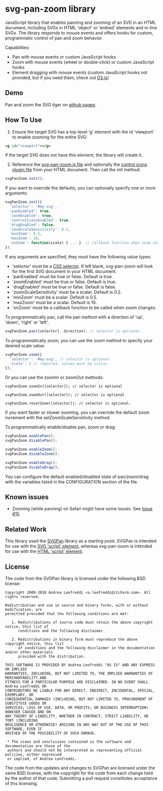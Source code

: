 svg-pan-zoom library
==========================

JavaScript library that enables panning and zooming of an SVG in an HTML document, including SVGs in HTML 'object' or 'embed' elements and in-line SVGs. The library responds to mouse events and offers hooks for custom, programmatic control of pan and zoom behavior.

Capabilities:
  * Pan with mouse events or custom JavaScript hooks
  * Zoom with mouse events (wheel or double-click) or custom JavaScript hooks
  * Element dragging with mouse events (custom JavaScript hooks not provided, but if you need them, check out [D3.js](http://d3js.org/))

Demo
----
 Pan and zoom the SVG tiger on [github pages](http://ariutta.github.io/svg-pan-zoom/).

How To Use
----------

1) Ensure the target SVG has a top-level 'g' element with the id 'viewport' to enable zooming for the entire SVG:

```xml
<g id="viewport"></g>
```

If the target SVG does not have this element, the library will create it.

2) Reference the [svg-pan-zoom.js file](http://ariutta.github.io/svg-pan-zoom/svg-pan-zoom.js) and optionally the [control icons plugin file](http://ariutta.github.io/svg-pan-zoom/control-icons.js) from your HTML document. Then call the init method:

```js
svgPanZoom.init();
```

If you want to override the defaults, you can optionally specify one or more arguments:


```js
svgPanZoom.init({
  'selector': '#my-svg',
  'panEnabled': true, 
  'zoomEnabled': true,
  'controlIconsEnabled': true,
  'dragEnabled': false,
  'zoomScaleSensitivity': 0.2,
  'minZoom': 0.5,
  'maxZoom': 10,
  'onZoom': function(scale) { ... }  // Callback function when zoom changes.
});
```

If any arguments are specified, they must have the following value types:
* 'selector' must be a [CSS selector](http://www.w3.org/TR/CSS2/selector.html). If left blank, svg-pan-zoom will look for the first SVG document in your HTML document.
* 'panEnabled' must be true or false. Default is true.
* 'zoomEnabled' must be true or false. Default is true.
* 'dragEnabled' must be true or false. Default is false.
* 'zoomScaleSensitivity' must be a scalar. Default is 0.2.
* 'minZoom' must be a scalar. Default is 0.5.
* 'maxZoom' must be a scalar. Default is 10.
* 'onZoom' must be a callback function to be called when zoom changes.


To programmatically pan, call the pan method with a direction of 'up', 'down', 'right' or 'left'.

```js
svgPanZoom.pan([selector], direction); // selector is optional.
```

To programmatically zoom, you can use the zoom method to specify your desired scale value:

```js
svgPanZoom.zoom({
  'selector': '#my-svg', // selector is optional
  'scale': 2 // required. values must be scalar.
});
```

Or you can use the zoomIn or zoomOut methods:

```
svgPanZoom.zoomIn([selector]); // selector is optional

svgPanZoom.zoomOut([selector]); // selector is optional

svgPanZoom.resetZoom([selector]); // selector is optional.
```

If you want faster or slower zooming, you can override the default zoom increment with the setZoomScaleSensitivity method.

To programmatically enable/disable pan, zoom or drag:

```js
svgPanZoom.enablePan();
svgPanZoom.disablePan();

svgPanZoom.enableZoom();
svgPanZoom.disableZoom();

svgPanZoom.enableDrag();
svgPanZoom.disableDrag();
```

You can configure the default enabled/disabled state of pan/zoom/drag with the variables listed in the CONFIGURATION section of the file.

Known issues
------------
  * Zooming (while panning) on Safari might have some issues. See [Issue #15](https://github.com/ariutta/svg-pan-zoom/issues/15).

Related Work
------------
This library used the [SVGPan](https://code.google.com/p/svgpan/) library as a starting point. SVGPan is intended for use with the [SVG 'script' element](http://www.w3.org/TR/SVG/script.html), whereas svg-pan-zoom is intended for use with the [HTML 'script' element](http://www.w3.org/TR/html401/interact/scripts.html).

License
-------
 The code from the SVGPan library is licensed under the following BSD license:

 ```
 Copyright 2009-2010 Andrea Leofreddi <a.leofreddi@itcharm.com>. All rights reserved.
 
 Redistribution and use in source and binary forms, with or without modification, are
 permitted provided that the following conditions are met:
 
    1. Redistributions of source code must retain the above copyright notice, this list of
       conditions and the following disclaimer.
 
    2. Redistributions in binary form must reproduce the above copyright notice, this list
       of conditions and the following disclaimer in the documentation and/or other materials
       provided with the distribution.
 
 THIS SOFTWARE IS PROVIDED BY Andrea Leofreddi "AS IS" AND ANY EXPRESS OR IMPLIED
 WARRANTIES, INCLUDING, BUT NOT LIMITED TO, THE IMPLIED WARRANTIES OF MERCHANTABILITY AND
 FITNESS FOR A PARTICULAR PURPOSE ARE DISCLAIMED. IN NO EVENT SHALL Andrea Leofreddi OR
 CONTRIBUTORS BE LIABLE FOR ANY DIRECT, INDIRECT, INCIDENTAL, SPECIAL, EXEMPLARY, OR
 CONSEQUENTIAL DAMAGES (INCLUDING, BUT NOT LIMITED TO, PROCUREMENT OF SUBSTITUTE GOODS OR
 SERVICES; LOSS OF USE, DATA, OR PROFITS; OR BUSINESS INTERRUPTION) HOWEVER CAUSED AND ON
 ANY THEORY OF LIABILITY, WHETHER IN CONTRACT, STRICT LIABILITY, OR TORT (INCLUDING
 NEGLIGENCE OR OTHERWISE) ARISING IN ANY WAY OUT OF THE USE OF THIS SOFTWARE, EVEN IF
 ADVISED OF THE POSSIBILITY OF SUCH DAMAGE.
 
  * The views and conclusions contained in the software and documentation are those of the
  authors and should not be interpreted as representing official policies, either expressed
  or implied, of Andrea Leofreddi.
```

The code from the updates and changes to SVGPan are licensed under the same BSD license, with the copyright for the code from each change held by the author of that code. Submitting a pull request constitutes acceptance of this licensing.
